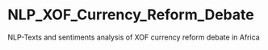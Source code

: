 # NLP_XOF_Currency_Reform_Debate
NLP-Texts and sentiments analysis of XOF currency reform debate in Africa
